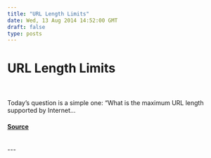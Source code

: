 ```yaml
---
title: "URL Length Limits"
date: Wed, 13 Aug 2014 14:52:00 GMT
draft: false
type: posts
---
```

# URL Length Limits

<br/>

<br/>
Today’s question is a simple one: “What is the maximum URL length supported by Internet...

#### [Source](https://docs.microsoft.com/archive/blogs/ieinternals/url-length-limits)

<br/>
---
